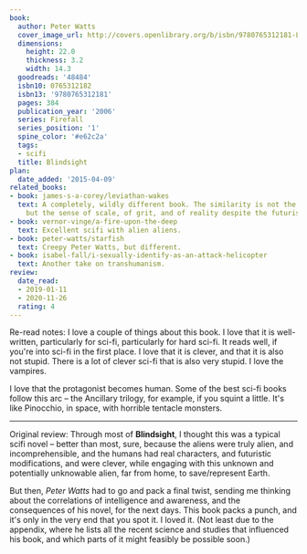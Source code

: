 ```yaml
---
book:
  author: Peter Watts
  cover_image_url: http://covers.openlibrary.org/b/isbn/9780765312181-L.jpg
  dimensions:
    height: 22.0
    thickness: 3.2
    width: 14.3
  goodreads: '48484'
  isbn10: 0765312182
  isbn13: '9780765312181'
  pages: 384
  publication_year: '2006'
  series: Firefall
  series_position: '1'
  spine_color: '#e62c2a'
  tags:
  - scifi
  title: Blindsight
plan:
  date_added: '2015-04-09'
related_books:
- book: james-s-a-corey/leviathan-wakes
  text: A completely, wildly different book. The similarity is not the spaceship,
    but the sense of scale, of grit, and of reality despite the futuristic setting.
- book: vernor-vinge/a-fire-upon-the-deep
  text: Excellent scifi with alien aliens.
- book: peter-watts/starfish
  text: Creepy Peter Watts, but different.
- book: isabel-fall/i-sexually-identify-as-an-attack-helicopter
  text: Another take on transhumanism.
review:
  date_read:
  - 2019-01-11
  - 2020-11-26
  rating: 4
---
```


Re-read notes: I love a couple of things about this book. I love that it is well-written, particularly
for sci-fi, particularly for hard sci-fi. It reads well, if you're into sci-fi in the first place. I love that it is
clever, and that it is also not stupid. There is a lot of clever sci-fi that is also very stupid. I love the vampires.

<p class="spoiler">I love that the protagonist becomes human. Some of the best sci-fi books follow this arc – the
Ancillary trilogy, for example, if you squint a little. It's like Pinocchio, in space, with horrible tentacle
monsters.</p>

---

Original review: Through most of **Blindsight**, I thought this was a typical scifi novel – better than most, sure,
because the aliens were truly alien, and incomprehensible, and the humans had real characters, and futuristic
modifications, and were clever, while engaging with this unknown and potentially unknowable alien, far from home, to
save/represent Earth.

But then, *Peter Watts* had to go and pack a final twist, sending me thinking about the correlations of intelligence and
awareness, and the consequences of his novel, for the next days. This book packs a punch, and it's only in the very end
that you spot it. I loved it. (Not least due to the appendix, where he lists all the recent science and studies that
influenced his book, and which parts of it might feasibly be possible soon.)
